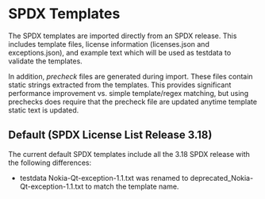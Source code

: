 # SPDX Templates

The SPDX templates are imported directly from an SPDX release.
This includes template files, license information (licenses.json and exceptions.json),
and example text which will be used as testdata to validate the templates.

In addition, *precheck* files are generated during import. These files contain static
strings extracted from the templates. This provides significant performance improvement
vs. simple template/regex matching, but using prechecks does require that the precheck
file are updated anytime template static text is updated.

## Default (SPDX License List Release 3.18)

The current default SPDX templates include all the 3.18 SPDX release with the following differences:

* testdata Nokia-Qt-exception-1.1.txt was renamed to deprecated_Nokia-Qt-exception-1.1.txt to match the template name.

